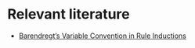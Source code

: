 # Relevant literature

- [Barendregt’s Variable Convention in Rule Inductions](https://link.springer.com/chapter/10.1007/978-3-540-73595-3_4)
